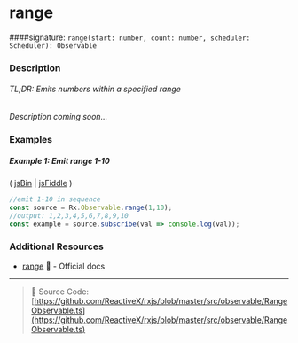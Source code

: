 # range
####signature: `range(start: number, count: number, scheduler: Scheduler): Observable`

### Description

###### TL;DR: Emits numbers within a specified range

*Description coming soon...*

### Examples

##### Example 1: Emit range 1-10

( [jsBin](http://jsbin.com/yalefomage/1/edit?js,console) | [jsFiddle](https://jsfiddle.net/btroncone/cfvfgwn9/) )

```js
//emit 1-10 in sequence
const source = Rx.Observable.range(1,10);
//output: 1,2,3,4,5,6,7,8,9,10
const example = source.subscribe(val => console.log(val));
```


### Additional Resources
* [range](http://reactivex.io/rxjs/class/es6/Observable.js~Observable.html#static-method-range) :newspaper: - Official docs

---
> :file_folder: Source Code:  [https://github.com/ReactiveX/rxjs/blob/master/src/observable/RangeObservable.ts](https://github.com/ReactiveX/rxjs/blob/master/src/observable/RangeObservable.ts)
